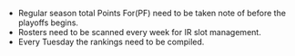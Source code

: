 - Regular season total Points For(PF) need to be taken note of before the playoffs begins.
- Rosters need to be scanned every week for IR slot management.
- Every Tuesday the rankings need to be compiled.